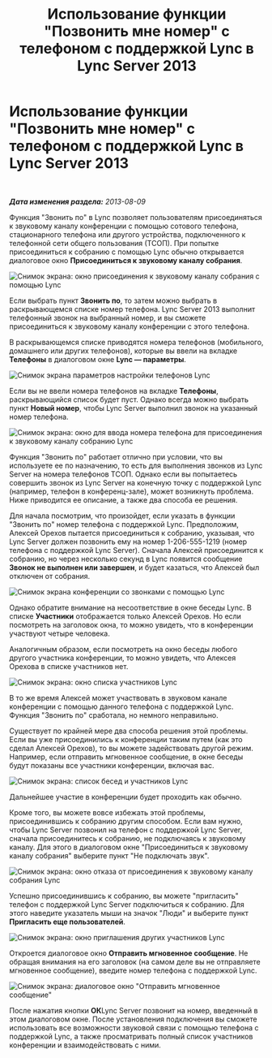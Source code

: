 ﻿---
title: Использование функции "Позвонить мне номер" с телефоном с поддержкой Lync в Lync Server 2013
TOCTitle: Использование функции "Позвонить мне номер" с телефоном с поддержкой Lync в Lync Server 2013
ms:assetid: 975a1df8-a159-4aa4-a991-5972a535998e
ms:mtpsurl: https://technet.microsoft.com/ru-ru/library/Dn383570(v=OCS.15)
ms:contentKeyID: 56558976
ms.date: 05/19/2016
mtps_version: v=OCS.15
ms.translationtype: HT
---

# Использование функции \"Позвонить мне номер\" с телефоном с поддержкой Lync в Lync Server 2013

 

_**Дата изменения раздела:** 2013-08-09_

Функция "Звонить по" в Lync позволяет пользователям присоединяться к звуковому каналу конференции с помощью сотового телефона, стационарного телефона или другого устройства, подключенного к телефонной сети общего пользования (ТСОП). При попытке присоединиться к собранию с помощью Lync обычно открывается диалоговое окно **Присоединиться к звуковому каналу собрания**.

![Снимок экрана: окно присоединения к звуковому каналу собрания с помощью Lync](images/Dn383570.e28f17f0-9f17-44ef-b893-f4ef132f47ac(OCS.15).png "Снимок экрана: окно присоединения к звуковому каналу собрания с помощью Lync")

Если выбрать пункт **Звонить по**, то затем можно выбрать в раскрывающемся списке номер телефона. Lync Server 2013 выполнит телефонный звонок на выбранный номер, и вы сможете присоединиться к звуковому каналу конференции с этого телефона.

В раскрывающемся списке приводятся номера телефонов (мобильного, домашнего или других телефонов), которые вы ввели на вкладке **Телефоны** в диалоговом окне **Lync — параметры**.

![Снимок экрана параметров настройки телефонов Lync](images/Dn383570.03d2f25d-49e2-47b4-b1e9-b1614fc0c11c(OCS.15).png "Снимок экрана параметров настройки телефонов Lync")

Если вы не ввели номера телефонов на вкладке **Телефоны**, раскрывающийся список будет пуст. Однако всегда можно выбрать пункт **Новый номер**, чтобы Lync Server выполнил звонок на указанный номер телефона.

![Снимок экрана: окно для ввода номера телефона для присоединения к звуковому каналу собранию Lync](images/Dn383570.27f2ac7a-cc1c-465c-b145-202ad03af4f2(OCS.15).png "Снимок экрана: окно для ввода номера телефона для присоединения к звуковому каналу собранию Lync")

Функция "Звонить по" работает отлично при условии, что вы используете ее по назначению, то есть для выполнения звонков из Lync Server на номера телефонов ТСОП. Однако если вы попытаетесь совершить звонок из Lync Server на конечную точку с поддержкой Lync (например, телефон в конференц-зале), может возникнуть проблема. Ниже приводится ее описание, а также два способа ее решения.

Для начала посмотрим, что произойдет, если указать в функции "Звонить по" номер телефона с поддержкой Lync. Предположим, Алексей Орехов пытается присоединиться к собранию, указывая, что Lync Server должен позвонить ему на номер 1-206-555-1219 (номер телефона с поддержкой Lync Server). Сначала Алексей присоединится к собранию, но через несколько секунд в Lync появится сообщение **Звонок не выполнен или завершен**, и будет казаться, что Алексей был отключен от собрания.

![Снимок экрана конференции со звонками с помощью Lync](images/Dn383570.c2a81727-8751-41b5-946a-03a1b75b9d95(OCS.15).png "Снимок экрана конференции со звонками с помощью Lync")

Однако обратите внимание на несоответствие в окне беседы Lync. В списке **Участники** отображается только Алексей Орехов. Но если посмотреть на заголовок окна, то можно увидеть, что в конференции участвуют четыре человека.

Аналогичным образом, если посмотреть на окно беседы любого другого участника конференции, то можно увидеть, что Алексея Орехова в списке участников нет.

![Снимок экрана: окно списка участников Lync](images/Dn383570.fa5990cf-2694-402c-ac06-946aa66b6837(OCS.15).png "Снимок экрана: окно списка участников Lync")

В то же время Алексей может участвовать в звуковом канале конференции с помощью данного телефона с поддержкой Lync. Функция "Звонить по" сработала, но немного неправильно.

Существует по крайней мере два способа решения этой проблемы. Если вы уже присоединились к конференции таким путем (как это сделал Алексей Орехов), то вы можете задействовать другой режим. Например, если отправить мгновенное сообщение, в окне беседы будут показаны все участники конференции, включая вас.

![Снимок экрана: список бесед и участников Lync](images/Dn383570.9b5ff6d6-9f73-467c-99a7-ef3aa8bd7e7a(OCS.15).png "Снимок экрана: список бесед и участников Lync")

Дальнейшее участие в конференции будет проходить как обычно.

Кроме того, вы можете вовсе избежать этой проблемы, присоединившись к собранию другим способом. Если вам нужно, чтобы Lync Server позвонил на телефон с поддержкой Lync Server, сначала присоединитесь к собранию, не подключаясь к звуковому каналу. Для этого в диалоговом окне "Присоединиться к звуковому каналу собрания" выберите пункт "Не подключать звук".

![Снимок экрана: окно отказа от присоединения к звуковому каналу собрания Lync](images/Dn383570.280a148d-cce5-4b02-87f9-9f78f17a81c1(OCS.15).png "Снимок экрана: окно отказа от присоединения к звуковому каналу собрания Lync")

Успешно присоединившись к собранию, вы можете "пригласить" телефон с поддержкой Lync Server подключиться к собранию. Для этого наведите указатель мыши на значок "Люди" и выберите пункт **Пригласить еще пользователей**.

![Снимок экрана: окно приглашения других участников Lync](images/Dn383570.69b81b29-d1d2-4ed3-acb6-e37dd18e3d86(OCS.15).png "Снимок экрана: окно приглашения других участников Lync")

Откроется диалоговое окно **Отправить мгновенное сообщение**. Не обращая внимания на его заголовок (на самом деле вы не отправляете мгновенное сообщение), введите номер телефона с поддержкой Lync.

![Снимок экрана: диалоговое окно "Отправить мгновенное сообщение"](images/Dn383570.cd67a3f0-06d8-41ba-a808-c067f64bec9f(OCS.15).png "Снимок экрана: диалоговое окно \"Отправить мгновенное сообщение\"")

После нажатия кнопки **ОК**Lync Server позвонит на номер, введенный в этом диалоговом окне. После установления подключения вы сможете использовать все возможности звуковой связи с помощью телефона с поддержкой Lync, а также просматривать полный список участников конференции и взаимодействовать с ними.

